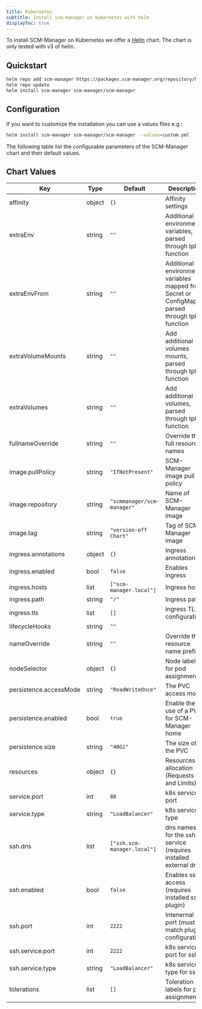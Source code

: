 ```yaml
---
title: Kubernetes
subtitle: Install scm-manager on kubernetes with helm
displayToc: true
---
```


To install SCM-Manager on Kubernetes we offer a [Helm](https://helm.sh) chart.
The chart is only tested with v3 of helm.

## Quickstart

```bash
helm repo add scm-manager https://packages.scm-manager.org/repository/helm-v2-releases/
helm repo update
helm install scm-manager scm-manager/scm-manager
```

## Configuration

If you want to customize the installation you can use a values files e.g.:

```bash
helm install scm-manager scm-manager/scm-manager --values=custom.yml
```

The following table list the configurable parameters of the SCM-Manager chart and their default values.

## Chart Values

| Key | Type | Default | Description |
|-----|------|---------|-------------|
| affinity | object | `{}` | Affinity settings |
| extraEnv | string | `""` | Additional environment variables, parsed through tpl function |
| extraEnvFrom | string | `""` | Additional environment variables mapped from Secret or ConfigMap, parsed through tpl function |
| extraVolumeMounts | string | `""` | Add additional volumes mounts, parsed through tpl function |
| extraVolumes | string | `""` | Add additional volumes, parsed through tpl function |
| fullnameOverride | string | `""` | Override the full resource names |
| image.pullPolicy | string | `"IfNotPresent"` | SCM-Manager image pull policy |
| image.repository | string | `"scmmanager/scm-manager"` |  Name of SCM-Manager image |
| image.tag | string | `"version-off Chart"` | Tag of SCM-Manager image |
| ingress.annotations | object | `{}` | Ingress annotations |
| ingress.enabled | bool | `false` | Enables ingress |
| ingress.hosts | list | `["scm-manager.local"]` | Ingress hosts |
| ingress.path | string | `"/"` | Ingress path |
| ingress.tls | list | `[]` | Ingress TLS configuration |
| lifecycleHooks | string | `""` |  |
| nameOverride | string | `""` | Override the resource name prefix |
| nodeSelector | object | `{}` | Node labels for pod assignment |
| persistence.accessMode | string | `"ReadWriteOnce"` | The PVC access mode |
| persistence.enabled | bool | `true` | Enable the use of a PVC for SCM-Manager home |
| persistence.size | string | `"40Gi"` | The size of the PVC |
| resources | object | `{}` | Resources allocation (Requests and Limits) |
| service.port | int | `80` | k8s service port |
| service.type | string | `"LoadBalancer"` | k8s service type |
| ssh.dns | list | `["ssh.scm-manager.local"]` | dns names for the ssh service (requires installed external dns) |
| ssh.enabled | bool | `false` | Enables ssh access (requires installed ssh plugin) |
| ssh.port | int | `2222` | Intenernal ssh port (must match plugin configuration) |
| ssh.service.port | int | `2222` | k8s service port for ssh |
| ssh.service.type | string | `"LoadBalancer"` | k8s service type for ssh |
| tolerations | list | `[]` | Toleration labels for pod assignment |
